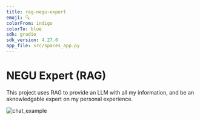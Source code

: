 ```yaml
---
title: rag-negu-expert
emoji: 🔍
colorFrom: indigo
colorTo: blue
sdk: gradio
sdk_version: 4.27.0
app_file: src/spaces_app.py
---
```


# NEGU Expert (RAG)

This project uses RAG to provide an LLM with all my information, and be an aknowledgable expert on my personal experience.

![chat_example](img/chat_example.png)
